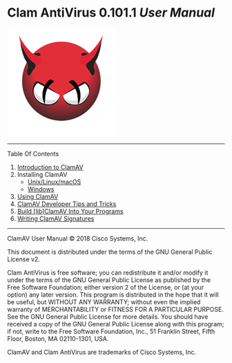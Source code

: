 # Clam AntiVirus 0.101.1 *User Manual*

![image](UserManual/images/demon.png)

-----

Table Of Contents

1. [Introduction to ClamAV](UserManual/Introduction.md)
2. Installing ClamAV
    * [Unix/Linux/macOS](UserManual/Installation-Unix.md)
    * [Windows](UserManual/Installation-Windows.md)
3. [Using ClamAV](UserManual/Usage.md)
4. [ClamAV Developer Tips and Tricks](UserManual/development.md)
5. [Build \[lib\]ClamAV Into Your Programs](UserManual/libclamav.md)
6. [Writing ClamAV Signatures](UserManual/Signatures.md)

-----

ClamAV User Manual © 2018 Cisco Systems, Inc.

This document is distributed under the terms of the GNU General Public License v2.

Clam AntiVirus is free software; you can redistribute it and/or modify it under the terms of the GNU General Public License as published by the Free Software Foundation; either version 2 of the License, or (at your option) any later version. This program is distributed in the hope that it will be useful, but WITHOUT ANY WARRANTY; without even the implied warranty of MERCHANTABILITY or FITNESS FOR A PARTICULAR PURPOSE. See the GNU General Public License for more details. You should have received a copy of the GNU General Public License along with this program; if not, write to the Free Software Foundation, Inc., 51 Franklin Street, Fifth Floor, Boston, MA 02110-1301, USA.

ClamAV and Clam AntiVirus are trademarks of Cisco Systems, Inc.
